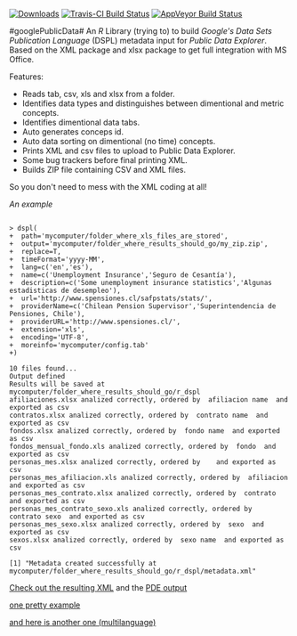 [![Downloads](http://cranlogs.r-pkg.org/badges/googlePublicData?color=brightgreen)](http://cran.rstudio.com/package=googlePublicData)
[![Travis-CI Build Status](https://travis-ci.org/gvegayon/googlePublicData.svg?branch=master)](https://travis-ci.org/gvegayon/googlePublicData)
[![AppVeyor Build Status](https://ci.appveyor.com/api/projects/status/github/gvegayon/googlePublicData?branch=master&svg=true)](https://ci.appveyor.com/project/gvegayon/googlePublicData)


#googlePublicData#
An *R* Library (trying to) to build *Google's* _Data Sets Publication Language_ (DSPL) metadata input for *Public Data Explorer*. Based on the XML package and xlsx package to get full integration with MS Office.

Features:
  * Reads tab, csv, xls and xlsx from a folder.
  * Identifies data types and distinguishes between dimentional and metric concepts.
  * Identifies dimentional data tabs.
  * Auto generates conceps id.
  * Auto data sorting on dimentional (no time) concepts.
  * Prints XML and csv files to upload to Public Data Explorer.
  * Some bug trackers before final printing XML.
  * Builds ZIP file containing CSV and XML files.

So you don't need to mess with the XML coding at all!

*An example*
```

> dspl(
+  path='mycomputer/folder_where_xls_files_are_stored',
+  output='mycomputer/folder_where_results_should_go/my_zip.zip',
+  replace=T,
+  timeFormat='yyyy-MM',
+  lang=c('en','es'),
+  name=c('Unemployment Insurance','Seguro de Cesantía'),
+  description=c('Some unemployment insurance statistics','Algunas estadisticas de desempleo'),
+  url='http://www.spensiones.cl/safpstats/stats/',
+  providerName=c('Chilean Pension Supervisor','Superintendencia de Pensiones, Chile'),
+  providerURL='http://www.spensiones.cl/',
+  extension='xls',
+  encoding='UTF-8',
+  moreinfo='mycomputer/config.tab'
+)

10 files found...
Output defined
Results will be saved at
mycomputer/folder_where_results_should_go/r_dspl
afiliaciones.xlsx analized correctly, ordered by  afiliacion name  and exported as csv
contratos.xlsx analized correctly, ordered by  contrato name  and exported as csv
fondos.xlsx analized correctly, ordered by  fondo name  and exported as csv
fondos_mensual_fondo.xls analized correctly, ordered by  fondo  and exported as csv
personas_mes.xlsx analized correctly, ordered by    and exported as csv
personas_mes_afiliacion.xls analized correctly, ordered by  afiliacion  and exported as csv
personas_mes_contrato.xlsx analized correctly, ordered by  contrato  and exported as csv
personas_mes_contrato_sexo.xls analized correctly, ordered by  contrato sexo  and exported as csv
personas_mes_sexo.xlsx analized correctly, ordered by  sexo  and exported as csv
sexos.xlsx analized correctly, ordered by  sexo name  and exported as csv

[1] "Metadata created successfully at mycomputer/folder_where_results_should_go/r_dspl/metadata.xml"
```

[Check out the resulting XML](https://code.google.com/p/rdspl/source/browse/example/r_pde/metadata.xml) and the [PDE output](http://www.google.com/publicdata/explore?ds=z7j7rseag2fj1j_&ctype=l&strail=false&bcs=d&nselm=h&met_y=afiliados_que_recibieron_pago_de_la_prestacion_por_cesantia&scale_y=lin&ind_y=false&rdim=sexo&idim=sexo:H:M:NA&ifdim=sexo&tdim=true&tstart=1035082800000&tend=1324350000000)

[one pretty example](http://www.google.com/publicdata/explore?ds=k9eg0lf9k0fgj_&ctype=b&strail=false&bcs=d&nselm=s&met_y=prom_de_escolaridad&scale_y=lin&ind_y=false&met_x=porc_familias_pobres&scale_x=lin&ind_x=false&met_c=porc_de_menores_de_6_agnos_con_sobrepeso_u_obeso&scale_c=lin&ind_c=false&met_s=tasa_de_inactividad&scale_s=lin&ind_s=false&ifdim=region&tunit=Y&pit=1143187200000&hl=es&dl=es&ind=false&icfg&iconSize=0.5&draft)

[and here is another one (multilanguage)](http://www.google.com/publicdata/explore?ds=lt98u9rd734rn_)

